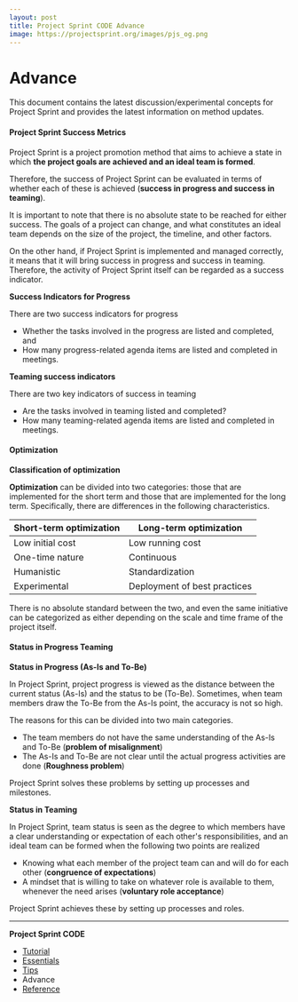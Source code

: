 ```yaml
---
layout: post
title: Project Sprint CODE Advance
image: https://projectsprint.org/images/pjs_og.png
---
```


# Advance

This document contains the latest discussion/experimental concepts for Project Sprint and provides the latest information on method updates.

#### Project Sprint Success Metrics

Project Sprint is a project promotion method that aims to achieve a state in which **the project goals are achieved and an ideal team is formed**.

Therefore, the success of Project Sprint can be evaluated in terms of whether each of these is achieved (**success in progress and success in teaming**).

It is important to note that there is no absolute state to be reached for either success. The goals of a project can change, and what constitutes an ideal team depends on the size of the project, the timeline, and other factors.

On the other hand, if Project Sprint is implemented and managed correctly, it means that it will bring success in progress and success in teaming. Therefore, the activity of Project Sprint itself can be regarded as a success indicator.

**Success Indicators for Progress**

There are two success indicators for progress

* Whether the tasks involved in the progress are listed and completed, and
* How many progress-related agenda items are listed and completed in meetings.

**Teaming success indicators**

There are two key indicators of success in teaming

* Are the tasks involved in teaming listed and completed?
* How many teaming-related agenda items are listed and completed in meetings.

#### Optimization

**Classification of optimization**

**Optimization** can be divided into two categories: those that are implemented for the short term and those that are implemented for the long term. Specifically, there are differences in the following characteristics.

| Short-term optimization | Long-term optimization       |
| ----------------------- | ---------------------------- |
| Low initial cost        | Low running cost             |
| One-time nature         | Continuous                   |
| Humanistic              | Standardization              |
| Experimental            | Deployment of best practices |

There is no absolute standard between the two, and even the same initiative can be categorized as either depending on the scale and time frame of the project itself.

#### Status in Progress Teaming

**Status in Progress (As-Is and To-Be)**

In Project Sprint, project progress is viewed as the distance between the current status (As-Is) and the status to be (To-Be). Sometimes, when team members draw the To-Be from the As-Is point, the accuracy is not so high.

The reasons for this can be divided into two main categories.

* The team members do not have the same understanding of the As-Is and To-Be (**problem of misalignment**)
* The As-Is and To-Be are not clear until the actual progress activities are done (**Roughness problem**)

Project Sprint solves these problems by setting up processes and milestones.

**Status in Teaming**

In Project Sprint, team status is seen as the degree to which members have a clear understanding or expectation of each other's responsibilities, and an ideal team can be formed when the following two points are realized

* Knowing what each member of the project team can and will do for each other (**congruence of expectations**)
* A mindset that is willing to take on whatever role is available to them, whenever the need arises (**voluntary role acceptance**)

Project Sprint achieves these by setting up processes and roles.

***

**Project Sprint CODE**

* [Tutorial](../oldversions/v2\_2\_0/en/code/tutorial/index.md)
* [Essentials](../oldversions/v2\_2\_0/en/code/essentials.md)
* [Tips](broken-reference)
* Advance
* [Reference](reference.md)
